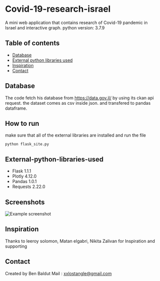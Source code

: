 # Covid-19-research-israel


A mini web application that contains research of Covid-19 pandemic in Israel and interactive graph.
python version: 3.7.9


## Table of contents
* [Database](#Database)
* [External python libraries used](#External-python-libraries-used)
* [Inspiration](#inspiration)
* [Contact](#contact)


## Database
The code fetch his database from https://data.gov.il/ by using its ckan api request.
the dataset comes as csv inside json. and transfered to  pandas dataframe.

## How to run
make sure that all of the external libraries are installed and run the file
```
python flask_site.py
```
## External-python-libraries-used
* Flask 1.1.1
* Plotly 4.12.0
* Pandas 1.0.1
* Requests 2.22.0

## Screenshots
![Example screenshot](https://i.postimg.cc/VLw4FsdV/Screenshot-4.png)

## Inspiration
Thanks to leeroy solomon, Matan elgabri, Nikita Zalivan for Inspiration and supporting 

## Contact
Created by Ben Baldut Mail : xxlostangle@gmail.com
